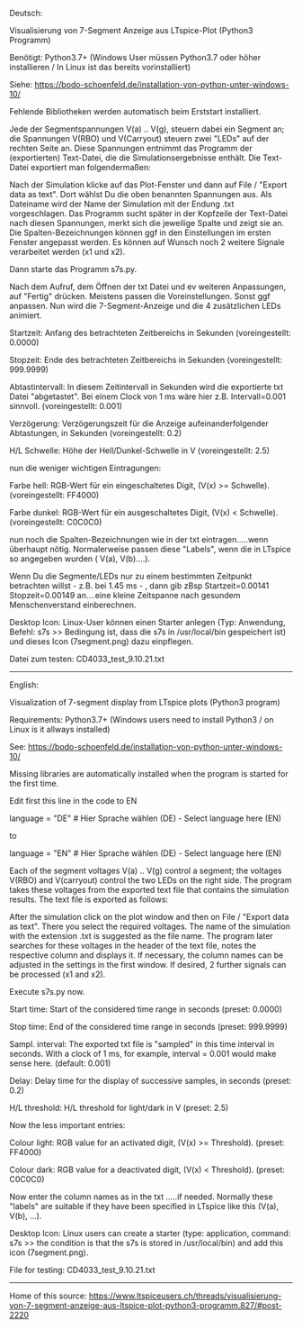 Deutsch:

Visualisierung von 7-Segment Anzeige aus LTspice-Plot (Python3 Programm)

Benötigt: Python3.7+ (Windows User müssen Python3.7 oder höher installieren / In Linux ist das bereits vorinstalliert)

Siehe: https://bodo-schoenfeld.de/installation-von-python-unter-windows-10/

Fehlende Bibliotheken werden automatisch beim Erststart installiert.

Jede der Segmentspannungen V(a) .. V(g), steuern dabei ein Segment an; die Spannungen V(RBO) und V(Carryout) steuern zwei "LEDs" auf der rechten Seite an. Diese Spannungen entnimmt das Programm der (exportierten) Text-Datei, die die Simulationsergebnisse enthält. Die Text-Datei exportiert man folgendermaßen:

Nach der Simulation klicke auf das Plot-Fenster und dann auf File / "Export data as text". Dort wählst Du die oben benannten Spannungen aus. Als Dateiname wird der Name der Simulation mit der Endung .txt vorgeschlagen. Das Programm sucht später in der Kopfzeile der Text-Datei nach diesen Spannungen, merkt sich die jeweilige Spalte und zeigt sie an. Die Spalten-Bezeichnungen können ggf in den Einstellungen im ersten Fenster angepasst werden. Es können auf Wunsch noch 2 weitere Signale verarbeitet werden (x1 und x2).

Dann starte das Programm s7s.py.

Nach dem Aufruf, dem Öffnen der txt Datei und ev weiteren Anpassungen, auf "Fertig" drücken. Meistens passen die Voreinstellungen. Sonst ggf anpassen. Nun wird die 7-Segment-Anzeige und die 4 zusätzlichen LEDs animiert.

Startzeit: Anfang des betrachteten Zeitbereichs in Sekunden (voreingestellt: 0.0000)

Stopzeit: Ende des betrachteten Zeitbereichs in Sekunden (voreingestellt: 999.9999)

Abtastintervall: In diesem Zeitintervall in Sekunden wird die exportierte txt Datei "abgetastet". Bei einem Clock von 1 ms wäre hier z.B. Intervall=0.001 sinnvoll. (voreingestellt: 0.001)

Verzögerung: Verzögerungszeit für die Anzeige aufeinanderfolgender Abtastungen, in Sekunden (voreingestellt: 0.2)

H/L Schwelle: Höhe der Hell/Dunkel-Schwelle in V (voreingestellt: 2.5)

nun die weniger wichtigen Eintragungen:

Farbe hell: RGB-Wert für ein eingeschaltetes Digit, (V(x) >= Schwelle). (voreingestellt: FF4000)
  
Farbe dunkel: RGB-Wert für ein ausgeschaltetes Digit, (V(x) < Schwelle).(voreingestellt: C0C0C0)
  
nun noch die Spalten-Bezeichnungen wie in der txt eintragen.....wenn überhaupt nötig. Normalerweise passen diese "Labels", wenn die in LTspice so angegeben wurden ( V(a), V(b)....).

Wenn Du die Segmente/LEDs nur zu einem bestimmten Zeitpunkt betrachten willst - z.B. bei 1.45 ms - , dann gib zBsp Startzeit=0.00141 Stopzeit=0.00149 an....eine kleine Zeitspanne nach gesundem Menschenverstand einberechnen.

Desktop Icon: Linux-User können einen Starter anlegen (Typ: Anwendung, Befehl: s7s >> Bedingung ist, dass die s7s in /usr/local/bin gespeichert ist) und dieses Icon (7segment.png) dazu einpflegen.  

Datei zum testen: CD4033_test_9.10.21.txt 

-----------------------------------------
  
English:  

Visualization of 7-segment display from LTspice plots (Python3 program)

Requirements: Python3.7+ (Windows users need to install Python3 / on Linux is it allways installed)
  
See: https://bodo-schoenfeld.de/installation-von-python-unter-windows-10/
  
Missing libraries are automatically installed when the program is started for the first time.

Edit first this line in the code to EN

language = "DE"     # Hier Sprache wählen (DE)  -  Select language here (EN)
  
to
  
language = "EN"     # Hier Sprache wählen (DE)  -  Select language here (EN)

Each of the segment voltages V(a) .. V(g) control a segment; the voltages V(RBO) and V(carryout) control the two LEDs on the right side. The program takes these voltages from the exported text file that contains the simulation results. The text file is exported as follows: 

After the simulation click on the plot window and then on File / "Export data as text".
There you select the required voltages. The name of the simulation with the extension .txt is suggested as the file name. The program later searches for these voltages in the header of the text file, notes the respective column and displays it. If necessary, the column names can be adjusted in the settings in the first window. If desired, 2 further signals can be processed (x1 and x2).

Execute s7s.py now.
  
Start time: Start of the considered time range in seconds (preset: 0.0000)
  
Stop time: End of the considered time range in seconds (preset: 999.9999)
  
Sampl. interval: The exported txt file is "sampled" in this time interval in seconds. With a clock of 1 ms, for example, interval = 0.001 would make sense here. (default: 0.001)
  
Delay: Delay time for the display of successive samples, in seconds (preset: 0.2)
  
H/L threshold: H/L threshold for light/dark in V (preset: 2.5)
  
Now the less important entries:
  
Colour light: RGB value for an activated digit, (V(x) >= Threshold). (preset: FF4000)
  
Colour dark: RGB value for a deactivated digit, (V(x) < Threshold). (preset: C0C0C0)
  
Now enter the column names as in the txt .....if needed. Normally these "labels" are suitable if they have been specified in LTspice like this (V(a), V(b), ...).

Desktop Icon: Linux users can create a starter (type: application, command: s7s >> the condition is that the s7s is stored in /usr/local/bin) and add this icon (7segment.png).

File for testing: CD4033_test_9.10.21.txt

-----------------------------------------

  Home of this source: https://www.ltspiceusers.ch/threads/visualisierung-von-7-segment-anzeige-aus-ltspice-plot-python3-programm.827/#post-2220
